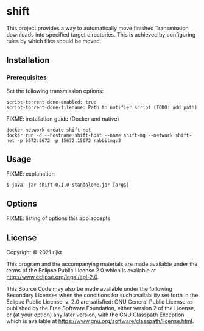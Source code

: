 # shift

This project provides a way to automatically move finished Transmission downloads into specified target directories. This is achieved by configuring rules by which files should be moved.

## Installation

### Prerequisites
Set the following transmission options:

    script-torrent-done-enabled: true
    script-torrent-done-filename: Path to notifier script (TODO: add path)

FIXME: installation guide (Docker and native)

    docker network create shift-net
    docker run -d --hostname shift-host --name shift-mq --network shift-net -p 5672:5672 -p 15672:15672 rabbitmq:3

## Usage

FIXME: explanation

    $ java -jar shift-0.1.0-standalone.jar [args]

## Options

FIXME: listing of options this app accepts.

## License

Copyright © 2021 rijkt

This program and the accompanying materials are made available under the
terms of the Eclipse Public License 2.0 which is available at
http://www.eclipse.org/legal/epl-2.0.

This Source Code may also be made available under the following Secondary
Licenses when the conditions for such availability set forth in the Eclipse
Public License, v. 2.0 are satisfied: GNU General Public License as published by
the Free Software Foundation, either version 2 of the License, or (at your
option) any later version, with the GNU Classpath Exception which is available
at https://www.gnu.org/software/classpath/license.html.
